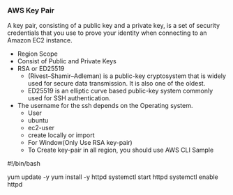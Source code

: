 ### AWS Key Pair 

A key pair, consisting of a public key and a private key, is a set of security credentials that you use to prove your identity when connecting to an Amazon EC2 instance.

- Region Scope
- Consist of Public and Private Keys
- RSA or ED25519
    - (Rivest–Shamir–Adleman) is a public-key cryptosystem that is widely used for secure data transmission. It is also one of the oldest.
    - ED25519 is an elliptic curve based public-key system commonly used for SSH authentication.
- The username for the ssh depends on the Operating system.
    - User
    - ubuntu 
    - ec2-user
    - create locally or import
    - For Window(Only Use RSA key-pair)
    - To Create key-pair in all region, you should use AWS CLI
   Sample
    
#!/bin/bash

yum update -y
yum install -y httpd
systemctl start httpd
systemctl enable httpd


